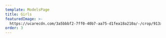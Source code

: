 ```yaml
---
template: ModelsPage
title: Girls
featuredImage: >-
  https://ucarecdn.com/3a5bbbf2-7ff0-40b7-aa75-d1fea18a210a/-/crop/913x656/249,0/-/preview/
order: 3
---
```


